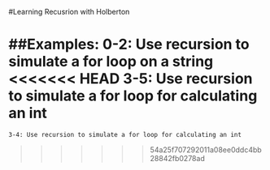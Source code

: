 #Learning Recusrion with Holberton

##Examples:
	0-2: Use recursion to simulate a for loop on a string
<<<<<<< HEAD
	3-5: Use recursion to simulate a for loop for calculating an int
=======
	3-4: Use recursion to simulate a for loop for calculating an int

>>>>>>> 54a25f707292011a08ee0ddc4bb28842fb0278ad
